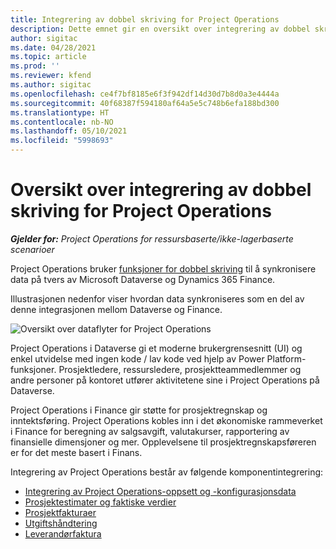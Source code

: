 ```yaml
---
title: Integrering av dobbel skriving for Project Operations
description: Dette emnet gir en oversikt over integrering av dobbel skriving for Project Operations.
author: sigitac
ms.date: 04/28/2021
ms.topic: article
ms.prod: ''
ms.reviewer: kfend
ms.author: sigitac
ms.openlocfilehash: ce4f7bf8185e6f3f942df14d30d7b8d0a3e4444a
ms.sourcegitcommit: 40f68387f594180af64a5e5c748b6efa188bd300
ms.translationtype: HT
ms.contentlocale: nb-NO
ms.lasthandoff: 05/10/2021
ms.locfileid: "5998693"
---
```

# <a name="project-operations-dual-write-integration-overview"></a>Oversikt over integrering av dobbel skriving for Project Operations

_**Gjelder for:** Project Operations for ressursbaserte/ikke-lagerbaserte scenarioer_

Project Operations bruker [funksjoner for dobbel skriving](/dynamics365/fin-ops-core/dev-itpro/data-entities/dual-write/dual-write-home-page) til å synkronisere data på tvers av Microsoft Dataverse og Dynamics 365 Finance.

Illustrasjonen nedenfor viser hvordan data synkroniseres som en del av denne integrasjonen mellom Dataverse og Finance.

![Oversikt over dataflyter for Project Operations](./media/ProjectOperationsFlows.jpg)

Project Operations i Dataverse gi et moderne brukergrensesnitt (UI) og enkel utvidelse med ingen kode / lav kode ved hjelp av Power Platform-funksjoner. Prosjektledere, ressursledere, prosjektteammedlemmer og andre personer på kontoret utfører aktivitetene sine i Project Operations på Dataverse.

Project Operations i Finance gir støtte for prosjektregnskap og inntektsføring. Project Operations kobles inn i det økonomiske rammeverket i Finance for beregning av salgsavgift, valutakurser, rapportering av finansielle dimensjoner og mer. Opplevelsene til prosjektregnskapsføreren er for det meste basert i Finans.

Integrering av Project Operations består av følgende komponentintegrering:


- [Integrering av Project Operations-oppsett og -konfigurasjonsdata](resource-dual-write-setup-integration.md) 
- [Prosjektestimater og faktiske verdier](resource-dual-write-estimates-actuals.md)
- [Prosjektfakturaer](resource-dual-write-project-invoice.md)
- [Utgiftshåndtering](resource-dual-write-expense.md)
- [Leverandørfaktura](resource-dual-write-vendor-invoice.md)
